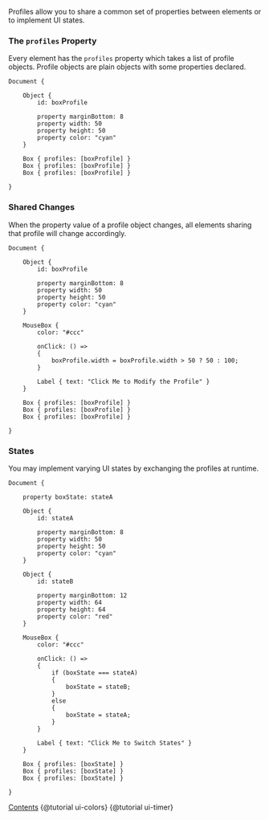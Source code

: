 Profiles allow you to share a common set of properties between elements or
to implement UI states.

### The `profiles` Property

Every element has the `profiles` property which takes a list of profile objects.
Profile objects are plain objects with some properties declared.

```
Document {

    Object {
        id: boxProfile

        property marginBottom: 8
        property width: 50
        property height: 50
        property color: "cyan"
    }

    Box { profiles: [boxProfile] }
    Box { profiles: [boxProfile] }
    Box { profiles: [boxProfile] }
    
}
```

### Shared Changes

When the property value of a profile object changes, all elements sharing that profile
will change accordingly.

```
Document {

    Object {
        id: boxProfile

        property marginBottom: 8
        property width: 50
        property height: 50
        property color: "cyan"
    }

    MouseBox {
        color: "#ccc"
        
        onClick: () =>
        {
            boxProfile.width = boxProfile.width > 50 ? 50 : 100;
        }
        
        Label { text: "Click Me to Modify the Profile" }
    }

    Box { profiles: [boxProfile] }
    Box { profiles: [boxProfile] }
    Box { profiles: [boxProfile] }
    
}
```

### States

You may implement varying UI states by exchanging the profiles at runtime.

```
Document {

    property boxState: stateA

    Object {
        id: stateA

        property marginBottom: 8
        property width: 50
        property height: 50
        property color: "cyan"
    }

    Object {
        id: stateB

        property marginBottom: 12
        property width: 64
        property height: 64
        property color: "red"
    }

    MouseBox {
        color: "#ccc"
        
        onClick: () =>
        {
            if (boxState === stateA)
            {
                boxState = stateB;
            }
            else
            {
                boxState = stateA;
            }
        }
        
        Label { text: "Click Me to Switch States" }
    }

    Box { profiles: [boxState] }
    Box { profiles: [boxState] }
    Box { profiles: [boxState] }
    
}
```

<div class="navstrip">
<span class="go-home"><a href="index.html">Contents</a></span>
<span class="go-previous">{@tutorial ui-colors}</span>
<span class="go-next">{@tutorial ui-timer}</span>
</div>